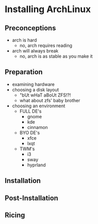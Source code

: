 # Installing ArchLinux

## Preconceptions
- arch is hard
    - no, arch requires reading
- arch will always break
    - no, arch is as stable as you make it

## Preparation
- examining hardware
- choosing a disk layout
    - "bUt wHaT aBoUt ZFS!?!
    - what about zfs' baby brother
- choosing an environment
    - FULL DE's
        - gnome
        - kde
        - cinnamon
    - BYO DE's
        - xfce
        - lxqt
    - TWM's
        - i3
        - sway
        - hyprland

## Installation

## Post-Installation

## Ricing
